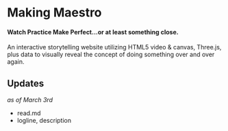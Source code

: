 # Making Maestro
#### Watch Practice Make Perfect...or at least something close.
An interactive storytelling website utilizing HTML5 video & canvas, Three.js, plus data to visually reveal the concept of doing something over and over again.

## Updates
_as of March 3rd_

- read.md
- logline, description
